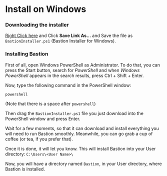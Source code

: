 # Install on Windows

### Downloading the installer

[Right Click here](https://raw.github.com/TheBastionBot/BastionScripts/master/windows/chocolatey.ps1) and Click **Save Link As…** and Save the file as `BastionInstaller.ps1` \(Bastion Installer for Windows\).

### Installing Bastion

First of all, open Windows PowerShell as Administrator. To do that, you can press the Start button, search for _PowerShell_ and when _Windows PowerShell_ appears in the search results, press Ctrl + Shift + Enter.

Now, type the following command in the PowerShell window:

```text
powershell
```

\(Note that there is a space after `powershell`\)

Then drag the `BastionInstaller.ps1` file you just download into the PowerShell window and press Enter.

Wait for a few moments, so that it can download and install everything you will need to run Bastion smoothly. Meanwhile, you can go grab a cup of coffee \(or tea, if you prefer that\).

Once it is done, it will let you know. This will install Bastion into your User directory: `C:\Users\<User Name>\`

Now, you will have a directory named `Bastion`, in your User directory, where Bastion is installed.

